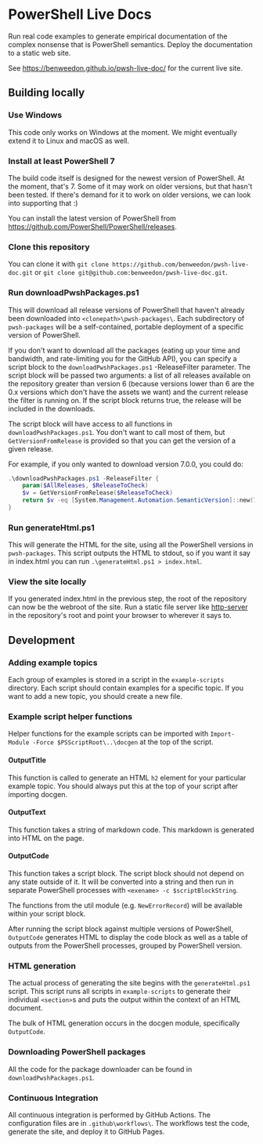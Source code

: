 # PowerShell Live Docs

Run real code examples to generate empirical documentation of the complex
nonsense that is PowerShell semantics. Deploy the documentation to a static web
site.

See <https://benweedon.github.io/pwsh-live-doc/> for the current live site.

## Building locally

### Use Windows

This code only works on Windows at the moment. We might eventually extend it to
Linux and macOS as well.

### Install at least PowerShell 7

The build code itself is designed for the newest version of PowerShell. At the
moment, that's 7. Some of it may work on older versions, but that hasn't been
tested. If there's demand for it to work on older versions, we can look into
supporting that :)

You can install the latest version of PowerShell from
<https://github.com/PowerShell/PowerShell/releases>.

### Clone this repository

You can clone it with `git clone
https://github.com/benweedon/pwsh-live-doc.git` or `git clone
git@github.com:benweedon/pwsh-live-doc.git`.

### Run downloadPwshPackages.ps1

This will download all release versions of PowerShell that haven't already been
downloaded into `<clonepath>\pwsh-packages\`. Each subdirectory of
`pwsh-packages` will be a self-contained, portable deployment of a specific
version of PowerShell.

If you don't want to download all the packages (eating up your time and
bandwidth, and rate-limiting you for the GitHub API), you can specify a script
block to the `downloadPwshPackages.ps1` -ReleaseFilter parameter. The script
block will be passed two arguments: a list of all releases available on the
repository greater than version 6 (because versions lower than 6 are the 0.x
versions which don't have the assets we want) and the current release the
filter is running on. If the script block returns true, the release will be
included in the downloads.

The script block will have access to all functions in
`downloadPwshPackages.ps1`. You don't want to call most of them, but
`GetVersionFromRelease` is provided so that you can get the version of a given
release.

For example, if you only wanted to download version 7.0.0, you could do:

```powershell
.\downloadPwshPackages.ps1 -ReleaseFilter {
    param($AllReleases, $ReleaseToCheck)
    $v = GetVersionFromRelease($ReleaseToCheck)
    return $v -eq [System.Management.Automation.SemanticVersion]::new(7, 0, 0)
}
```

### Run generateHtml.ps1

This will generate the HTML for the site, using all the PowerShell versions in
`pwsh-packages`. This script outputs the HTML to stdout, so if you want it say
in index.html you can run `.\generateHtml.ps1 > index.html`.

### View the site locally

If you generated index.html in the previous step, the root of the repository
can now be the webroot of the site. Run a static file server like
[http-server](https://www.npmjs.com/package/http-server) in the repository's
root and point your browser to wherever it says to.

## Development

### Adding example topics

Each group of examples is stored in a script in the `example-scripts`
directory. Each script should contain examples for a specific topic. If you
want to add a new topic, you should create a new file.

### Example script helper functions

Helper functions for the example scripts can be imported with `Import-Module
-Force $PSScriptRoot\..\docgen` at the top of the script.

#### OutputTitle

This function is called to generate an HTML `h2` element for your particular
example topic. You should always put this at the top of your script after
importing docgen.

#### OutputText

This function takes a string of markdown code. This markdown is generated into
HTML on the page.

#### OutputCode

This function takes a script block. The script block should not depend on any
state outside of it. It will be converted into a string and then run in
separate PowerShell processes with `<exename> -c $scriptBlockString`.

The functions from the util module (e.g. `NewErrorRecord`) will be available
within your script block.

After running the script block against multiple versions of PowerShell,
`OutputCode` generates HTML to display the code block as well as a table of
outputs from the PowerShell processes, grouped by PowerShell version.

### HTML generation

The actual process of generating the site begins with the `generateHtml.ps1`
script. This script runs all scripts in `example-scripts` to generate their
individual `<section>`s and puts the output within the context of an HTML
document.

The bulk of HTML generation occurs in the docgen module, specifically
`OutputCode`.

### Downloading PowerShell packages

All the code for the package downloader can be found in
`downloadPwshPackages.ps1`.

### Continuous Integration

All continuous integration is performed by GitHub Actions. The configuration
files are in `.github\workflows\`. The workflows test the code, generate the
site, and deploy it to GitHub Pages.
